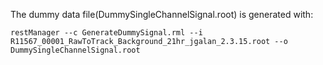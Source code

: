 The dummy data file(DummySingleChannelSignal.root) is generated with:

`restManager --c GenerateDummySignal.rml --i  R11567_00001_RawToTrack_Background_21hr_jgalan_2.3.15.root --o DummySingleChannelSignal.root`

